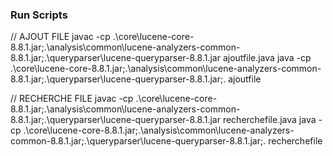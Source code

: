 ### Run Scripts

// AJOUT FILE
javac -cp .\core\lucene-core-8.8.1.jar;.\analysis\common\lucene-analyzers-common-8.8.1.jar;.\queryparser\lucene-queryparser-8.8.1.jar ajoutfile.java
java -cp .\core\lucene-core-8.8.1.jar;.\analysis\common\lucene-analyzers-common-8.8.1.jar;.\queryparser\lucene-queryparser-8.8.1.jar;. ajoutfile


// RECHERCHE FILE
javac -cp .\core\lucene-core-8.8.1.jar;.\analysis\common\lucene-analyzers-common-8.8.1.jar;.\queryparser\lucene-queryparser-8.8.1.jar recherchefile.java
java -cp .\core\lucene-core-8.8.1.jar;.\analysis\common\lucene-analyzers-common-8.8.1.jar;.\queryparser\lucene-queryparser-8.8.1.jar;. recherchefile
